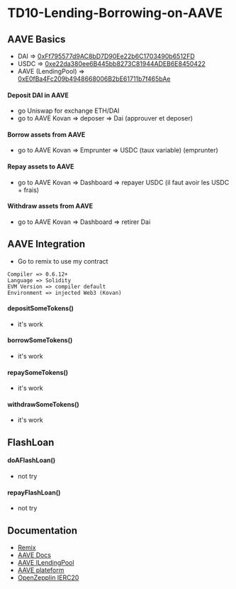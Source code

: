 # TD10-Lending-Borrowing-on-AAVE

## AAVE Basics
* DAI => [0xFf795577d9AC8bD7D90Ee22b6C1703490b6512FD](https://kovan.etherscan.io/token/0xFf795577d9AC8bD7D90Ee22b6C1703490b6512FD)
* USDC => [0xe22da380ee6B445bb8273C81944ADEB6E8450422](https://kovan.etherscan.io/token/0xe22da380ee6B445bb8273C81944ADEB6E8450422)
* AAVE (LendingPool) => [0xE0fBa4Fc209b4948668006B2bE61711b7f465bAe](https://kovan.etherscan.io/address/0xE0fBa4Fc209b4948668006B2bE61711b7f465bAe)
#### Deposit DAI in AAVE 
* go Uniswap for exchange ETH/DAI
* go to AAVE Kovan => deposer => Dai (approuver et deposer)

#### Borrow assets from AAVE
* go to AAVE Kovan => Emprunter => USDC (taux variable) (emprunter)

#### Repay assets to AAVE
* go to AAVE Kovan => Dashboard => repayer USDC (il faut avoir les USDC + frais)

#### Withdraw assets from AAVE
* go to AAVE Kovan => Dashboard => retirer Dai

## AAVE Integration
* Go to remix to use my contract
```
Compiler => 0.6.12+
Language => Solidity
EVM Version => compiler default
Environment => injected Web3 (Kovan)
```

#### depositSomeTokens()
* it's work
#### borrowSomeTokens()
* it's work
#### repaySomeTokens()
* it's work
#### withdrawSomeTokens()
* it's work

## FlashLoan
#### doAFlashLoan()
* not try
#### repayFlashLoan()
* not try



## Documentation
* [Remix](https://remix.ethereum.org)
* [AAVE Docs](https://docs.aave.com/developers/deployed-contracts/deployed-contracts)
* [AAVE ILendingPool](https://github.com/aave/protocol-v2/blob/ice/mainnet-deployment-03-12-2020/contracts/interfaces/ILendingPool.sol)
* [AAVE plateform](https://staging.aave.com/#/markets)
* [OpenZepplin IERC20](https://github.com/OpenZeppelin/openzeppelin-contracts/blob/v3.4.0/contracts/token/ERC20/IERC20.sol)
